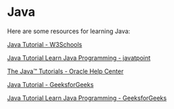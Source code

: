 
Java
====


Here are some resources for learning Java:

[Java Tutorial - W3Schools](https://www.w3schools.com/java/)

[Java Tutorial  Learn Java Programming - javatpoint](https://www.javatpoint.com/java-tutorial)

[The Java™ Tutorials - Oracle Help Center](https://docs.oracle.com/javase/tutorial/)

[Java Tutorial - GeeksforGeeks](https://www.geeksforgeeks.org/java-tutorial/)

[Java Tutorial  Learn Java Programming - GeeksforGeeks](https://www.geeksforgeeks.org/java/)